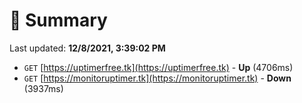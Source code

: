 # 📖 Summary
Last updated: **12/8/2021, 3:39:02 PM**

- `GET` [https://uptimerfree.tk](https://uptimerfree.tk) - **Up** (4706ms)
- `GET` [https://monitoruptimer.tk](https://monitoruptimer.tk) - **Down** (3937ms)
